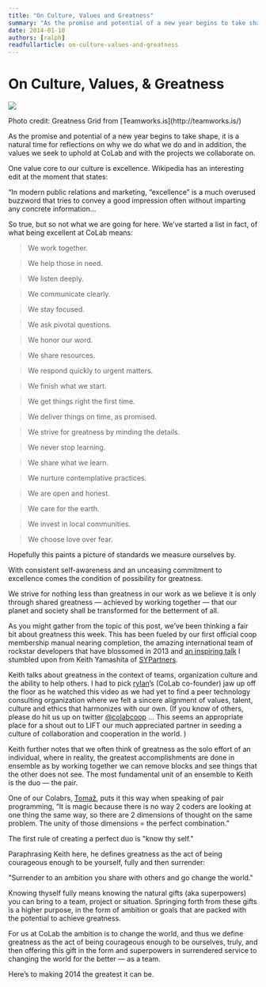 ```yaml
---
title: "On Culture, Values and Greatness"
summary: "As the promise and potential of a new year begins to take shape, it is a natural time for reflections on why we do what we do and in addition, the values we seek to uphold at CoLab and with the projects we collaborate on."
date: 2014-01-10
authors: [ralph]
readfullarticle: on-culture-values-and-greatness
---
```


# On Culture, Values, & Greatness

<img src="/assets/img/blog/2014-01-10.png" class="border-all center-element">
<p class="caption center-text">Photo credit: Greatness Grid from [Teamworks.is](http://teamworks.is/)</a>

As the promise and potential of a new year begins to take shape, it is a natural time for reflections on why we do what we do and in addition, the values we seek to uphold at CoLab and with the projects we collaborate on.

One value core to our culture is excellence. Wikipedia has an interesting edit at the moment that states:

“In modern public relations and marketing, “excellence” is a much overused buzzword that tries to convey a good impression often without imparting any concrete information…

So true, but so not what we are going for here. We’ve started a list in fact, of what being excellent at CoLab means:

> We work together.

> We help those in need.

> We listen deeply.

> We communicate clearly.

> We stay focused.

> We ask pivotal questions.

> We honor our word.

> We share resources.

> We respond quickly to urgent matters.

> We finish what we start.

> We get things right the first time.

> We deliver things on time, as promised.

> We strive for greatness by minding the details.

> We never stop learning.

> We share what we learn.

> We nurture contemplative practices.

> We are open and honest.

> We care for the earth.

> We invest in local communities.

> We choose love over fear.

Hopefully this paints a picture of standards we measure ourselves by.

With consistent self-awareness and an unceasing commitment to excellence comes the condition of possibility for greatness.

We strive for nothing less than greatness in our work as we believe it is only through shared greatness &mdash; achieved by working together &mdash; that our planet and society shall be transformed for the betterment of all.

As you might gather from the topic of this post, we’ve been thinking a fair bit about greatness this week. This has been fueled by our first official coop membership manual nearing completion, the amazing international team of rockstar developers that have blossomed in 2013 and [an inspiring talk](http://vimeo.com/55814448) I stumbled upon from Keith Yamashita of [SYPartners](http://www.sypartners.com/).

Keith talks about greatness in the context of teams, organization culture and the ability to help others.  I had to pick [rylan](http://colab.coop/team)’s (CoLab co-founder) jaw up off the floor as he watched this video as we had yet to find a peer technology consulting organization where we felt a sincere alignment of values, talent, culture and ethics that harmonizes with our own.  (If you know of others, please do hit us up on twitter [@colabcoop](http://twitter.com/colabcoop) ... This seems an appropriate place for a shout out to LIFT our much appreciated partner in seeding a culture of collaboration and cooperation in the world. )

Keith further notes that we often think of greatness as the solo effort of an individual, where in reality, the greatest accomplishments are done in ensemble as by working together we can remove blocks and see things that the other does not see.  The most fundamental unit of an ensemble to Keith is the duo &mdash; the pair.

One of our Colabrs, [Tomaž](http://colab.coop/team), puts it this way when speaking of pair programming, “It is magic because there is no way 2 coders are looking at one thing the same way, so there are 2 dimensions of thought on the same problem.  The unity of those dimensions = the perfect combination.”

The first rule of creating a perfect duo is "know thy self."

Paraphrasing Keith here, he defines greatness as the act of being courageous enough to be yourself, fully and then surrender:

"Surrender to an ambition you share with others and go change the world."

Knowing thyself fully means knowing the natural gifts (aka superpowers) you can bring to a team, project or situation. Springing forth from these gifts is a higher purpose, in the form of ambition or goals that are packed with the potential to achieve greatness.

For us at CoLab the ambition is to change the world, and thus we define greatness as the act of being courageous enough to be ourselves, truly, and then offering this gift in the form and superpowers in surrendered service to changing the world for the better &mdash; as a team.

Here’s to making 2014 the greatest it can be.
